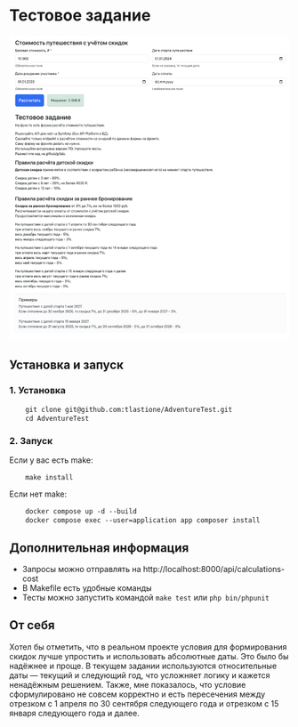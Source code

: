 # Тестовое задание
![Тестовое задание](images/Task.png)

## Установка и запуск

### 1. Установка
```
    git clone git@github.com:tlastione/AdventureTest.git
    cd AdventureTest
```
### 2. Запуск
Если у вас есть make:
```
    make install
```
Если нет make:
```
    docker compose up -d --build
    docker compose exec --user=application app composer install
```

## Дополнительная информация

* Запросы можно отправлять на http://localhost:8000/api/calculations-cost
* В Makefile есть удобные команды
* Тесты можно запустить командой 
    ```make test```
    или
    ```php bin/phpunit ``` 

## От себя

Хотел бы отметить, что в реальном проекте условия для формирования скидок лучше упростить и использовать абсолютные даты. Это было бы надёжнее и проще. В текущем задании используются относительные даты — текущий и следующий год, что усложняет логику и кажется ненадёжным решением.
Также, мне показалось, что условие сформулировано не совсем корректно и есть пересечения между отрезком с 1 апреля по 30 сентября следующего года и отрезком с 15 января следующего года и далее.

